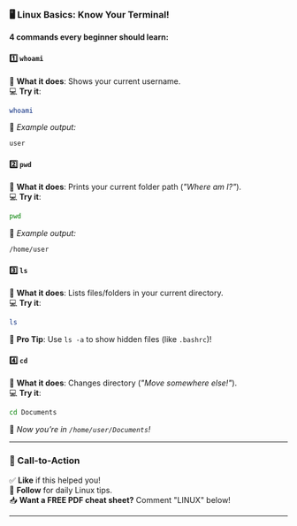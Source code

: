 ### **🖥️ Linux Basics: Know Your Terminal!**  
**4 commands every beginner should learn:**  

#### **1️⃣ `whoami`**  
🔹 **What it does**: Shows your current username.  
💻 **Try it**:  
```bash
whoami
```  
📌 *Example output:*  
```bash
user
```  

#### **2️⃣ `pwd`**  
🔹 **What it does**: Prints your current folder path (*"Where am I?"*).  
💻 **Try it**:  
```bash
pwd
```  
📌 *Example output:*  
```bash
/home/user
```  

#### **3️⃣ `ls`**  
🔹 **What it does**: Lists files/folders in your current directory.  
💻 **Try it**:  
```bash
ls
```  
🔎 **Pro Tip**: Use `ls -a` to show hidden files (like `.bashrc`)!  

#### **4️⃣ `cd`**  
🔹 **What it does**: Changes directory (*"Move somewhere else!"*).  
💻 **Try it**:  
```bash
cd Documents
```  
📌 *Now you’re in `/home/user/Documents`!*  

---

### **📢 Call-to-Action**  
✅ **Like** if this helped you!  
🔔 **Follow** for daily Linux tips.  
📥 **Want a FREE PDF cheat sheet?** Comment "LINUX" below!  

---

